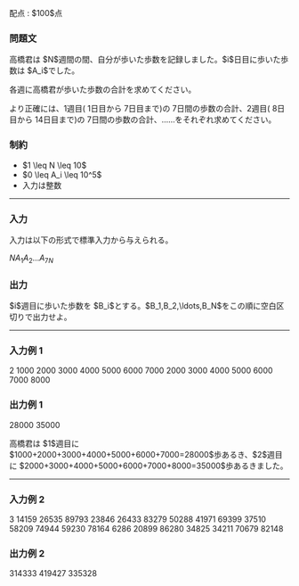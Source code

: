 
<div>

<span>

<span>

<p>
配点 : $100$点
</p>

<div>

<section>

### **問題文**

<p>
高橋君は $N$週間の間、自分が歩いた歩数を記録しました。$i$日目に歩いた歩数は $A_i$でした。
</p>

<p>
各週に高橋君が歩いた歩数の合計を求めてください。

より正確には、$1$週目( $1$日目から $7$日目まで)の $7$日間の歩数の合計、$2$週目( $8$日目から $14$日目まで)の $7$日間の歩数の合計、……をそれぞれ求めてください。
</p>

</section>

</div>

<div>

<section>

### **制約**

<ul>

<li>
$1 \leq N \leq 10$
</li>

<li>
$0 \leq A_i \leq 10^5$
</li>

<li>
入力は整数
</li>

</ul>

</section>

</div>

---

<div>

<div>

<section>

### **入力**

<p>
入力は以下の形式で標準入力から与えられる。
</p>

<div>

$N$$A_1$$A_2$$\ldots$$A_{7N}$
</div>

</section>

</div>

<div>

<section>

### **出力**

<p>
$i$週目に歩いた歩数を $B_i$とする。$B_1,B_2,\ldots,B_N$をこの順に空白区切りで出力せよ。
</p>

</section>

</div>

</div>

---

<div>

<section>

### **入力例 1**

<div>

2
1000 2000 3000 4000 5000 6000 7000 2000 3000 4000 5000 6000 7000 8000

</div>

</section>

</div>

<div>

<section>

### **出力例 1**

<div>

28000 35000

</div>

<p>
高橋君は $1$週目に $1000+2000+3000+4000+5000+6000+7000=28000$歩あるき、$2$週目に $2000+3000+4000+5000+6000+7000+8000=35000$歩あるきました。
</p>

</section>

</div>

---

<div>

<section>

### **入力例 2**

<div>

3
14159 26535 89793 23846 26433 83279 50288 41971 69399 37510 58209 74944 59230 78164 6286 20899 86280 34825 34211 70679 82148

</div>

</section>

</div>

<div>

<section>

### **出力例 2**

<div>

314333 419427 335328

</div>

</section>

</div>

</span>

</span>

</div>
